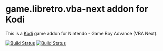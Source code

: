 # game.libretro.vba-next addon for Kodi

This is a [Kodi](http://kodi.tv) game addon for Nintendo - Game Boy Advance (VBA Next).

[![Build Status](https://travis-ci.org/kodi-game/game.libretro.vba-next.svg?branch=master)](https://travis-ci.org/kodi-game/game.libretro.vba-next)
[![Build Status](https://ci.appveyor.com/api/projects/status/github/kodi-game/game.libretro.vba-next?svg=true)](https://ci.appveyor.com/project/kodi-game/game-libretro-vba-next)
